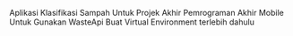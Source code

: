 Aplikasi Klasifikasi Sampah Untuk Projek Akhir Pemrograman Akhir Mobile
Untuk Gunakan WasteApi Buat Virtual Environment terlebih dahulu
